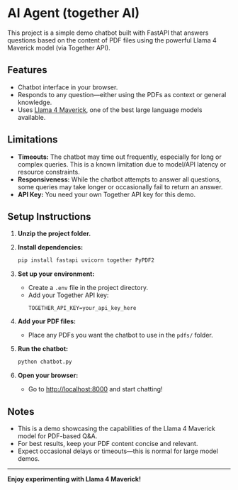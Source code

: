 # AI Agent (together AI)

This project is a simple demo chatbot built with FastAPI that answers questions based on the content of PDF files using the powerful Llama 4 Maverick model (via Together API).

## Features

- Chatbot interface in your browser.
- Responds to any question—either using the PDFs as context or general knowledge.
- Uses [Llama 4 Maverick](https://together.ai/models/meta-llama/Llama-4-Maverick-17B-128E-Instruct-FP8), one of the best large language models available.

## Limitations

- **Timeouts:** The chatbot may time out frequently, especially for long or complex queries. This is a known limitation due to model/API latency or resource constraints.
- **Responsiveness:** While the chatbot attempts to answer all questions, some queries may take longer or occasionally fail to return an answer.
- **API Key:** You need your own Together API key for this demo.

## Setup Instructions

1. **Unzip the project folder.**

2. **Install dependencies:**
   ```bash
   pip install fastapi uvicorn together PyPDF2
   ```

3. **Set up your environment:**
   - Create a `.env` file in the project directory.
   - Add your Together API key:
     ```
     TOGETHER_API_KEY=your_api_key_here
     ```

4. **Add your PDF files:**
   - Place any PDFs you want the chatbot to use in the `pdfs/` folder.

5. **Run the chatbot:**
   ```bash
   python chatbot.py
   ```

6. **Open your browser:**
   - Go to [http://localhost:8000](http://localhost:8000) and start chatting!

## Notes

- This is a demo showcasing the capabilities of the Llama 4 Maverick model for PDF-based Q&A.
- For best results, keep your PDF content concise and relevant.
- Expect occasional delays or timeouts—this is normal for large model demos.

---

**Enjoy experimenting with Llama 4 Maverick!**
